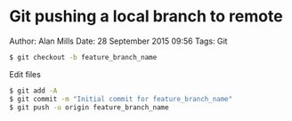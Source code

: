 Git pushing a local branch to remote
====================================
Author: Alan Mills
Date: 28 September 2015 09:56
Tags: Git

``` bash
$ git checkout -b feature_branch_name
```

Edit files

``` bash
$ git add -A
$ git commit -m "Initial commit for feature_branch_name"
$ git push -u origin feature_branch_name
```
